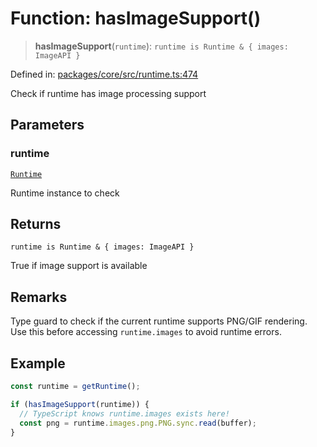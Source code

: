 # Function: hasImageSupport()

> **hasImageSupport**(`runtime`): `runtime is Runtime & { images: ImageAPI }`

Defined in: [packages/core/src/runtime.ts:474](https://github.com/vdeantoni/unblessed/blob/alpha/packages/core/src/runtime.ts#L474)

Check if runtime has image processing support

## Parameters

### runtime

[`Runtime`](runtime.Interface.Runtime.md)

Runtime instance to check

## Returns

`runtime is Runtime & { images: ImageAPI }`

True if image support is available

## Remarks

Type guard to check if the current runtime supports PNG/GIF rendering.
Use this before accessing `runtime.images` to avoid runtime errors.

## Example

```typescript
const runtime = getRuntime();

if (hasImageSupport(runtime)) {
  // TypeScript knows runtime.images exists here!
  const png = runtime.images.png.PNG.sync.read(buffer);
}
```
